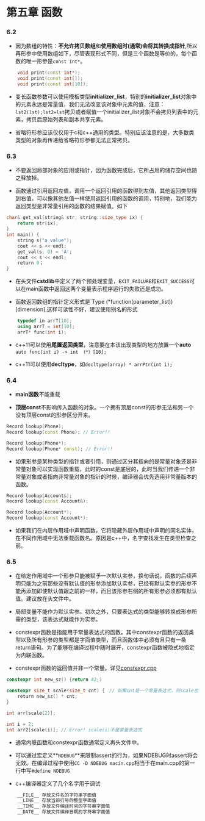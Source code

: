 # 第五章 函数

### 6.2

+ 因为数组的特性：**不允许拷贝数组**和**使用数组时(通常)会将其转换成指针**,所以再形参中使用数组如下，尽管表现形式不同，但是三个函数是等价的，每个函数的唯一形参是`const int*`。
```c++
    void print(const int*);
    void print(const int[]);
    void print(const int[10]);
```

+ 变长函数参数可以使用模板类型**initializer_list**，特别的**initializer_list**对象中的元素永远是常量值，我们无法改变该对象中元素的值，注意：`lst2(lst);lst2=lst`拷贝或者赋值一个initializer_list对象不会拷贝列表中的元素，拷贝后原始列表和副本共享元素。

+ 省略符形参应该仅仅用于c和c++通用的类型。特别应该注意的是，大多数类类型的对象再传递给省略符形参都无法正常拷贝。

### 6.3

+ 不要返回局部对象的应用或指针，因为函数完成后，它所占用的储存空间也随之释放掉。

+ 函数通过引用返回左值，调用一个返回引用的函数得到左值，其他返回类型得到右值，可以像其他左值一样使用返回引用的函数的调用，特别地，我们能为返回类型是非常量引用的函数的结果赋值。如下
```c++
char& get_val(string& str, string::size_type ix) {
    return str[ix];
}
int main() {
    string s("a value");
    cout << s << endl;
    get_val(s, 0) = 'A';
    cout << s << endl;
    return 0；
}
```

+ 在头文件**cstdlib**中定义了两个预处理变量，`EXIT_FAILURE`和`EXIT_SUCCESS`可以在main函数中返回这两个变量表示程序运行的失败还是成功。

+ 函数返回数组的指针定义形式是`Type (*function(parameter_list))[dimension],这样可读性不好，建议使用别名的形式
```c++
    typedef in arrT[10];
    using arrT = int[10];
    arrT* func(int i);
```

+ c++11可以使用**尾置返回类型**，注意要在本该出现类型的地方放置一个**auto**
`auto func(int i) -> int （*）[10];`

+ c++11可以使用**decltype**，如`decltype(array) * arrPtr(int i);`

### 6.4

+ **main函数**不能重载

+ **顶层const**不影响传入函数的对象。一个拥有顶层const的形参无法和另一个没有顶层const的形参区分开来。
```c++
Record lookup(Phone);
Record lookup(const Phone); // Error!!

Record lookup(Phone*);
Record lookup(Phone* const); // Error!!
```

+ 如果形参是某种类型的指针或者引用，则通过区分其指向的是常量对象还是非常量对象可以实现函数重载，此时的const是底层的，此时当我们传递一个非常量对象或者指向非常量对象的指针的时候，编译器会优先选用非常量版本的函数。
```c++
Record lookup(Account&);
Record lookup(const Account&);

Record lookup(Account*);
Record lookup(const Account*);
```
+ 如果我们在内层作用域中声明函数，它将隐藏外层作用域中声明的同名实体，在不同作用域中无法重载函数名。原因是c++中，名字查找发生在类型检查之前。

### 6.5

+ 在给定作用域中一个形参只能被赋予一次默认实参，换句话说，函数的后续声明只能为之前那些没有默认值的形参添加默认实参，已经有默认实参的形参不能再添加即使默认值跟之前的一样，而且该形参右侧的所有形参必须都有默认值。建议放在头文件中。

+ 局部变量不能作为默认实参。初次之外，只要表达式的类型能够转换成形参所需的类型，该表达式就能作为实参。

+ constexpr函数是指能用于常量表达式的函数。其中constexpr函数的返回类型以及所有形参的类型都是字面值类型，而且函数体中必须有且只有一条return语句。为了能够在编译过程中随时展开，constexpr函数被隐式地指定为内联函数。

+ constexpr函数的返回值并非一个常量。详见[constexpr.cpp](https://github.com/MoRunChang2015/Study-Notes/blob/master/C%2B%2B%20Primer/Chapter%206/code/6.5/constexpr.cpp)
```c++
constexpr int new_sz() {return 42;)

constexpr size_t scale(size_t cnt) {　// 如果cnt是一个常量表达式，则scale也是常量表达式
    return new_sz() * cnt;
}

int arr[scale(2)];

int i = 2;
int arr2[scale(i)]; // Error! scale(i)不是常量表达式
```

+ 通常内联函数和constexpr函数通常定义再头文件中。

+ 可以通过宏定义**`NDEBUG`**来限制assert的行为，如果NDEBUG时assert将会无效。在编译过程中使用`CC -D NDEBUG macin.cpp`相当于在main.cpp的第一行中写`#define NDEBUG`

+ c++编译器定义了几个名字用于调试
```c++
    __FILE__ 存放文件名的字符串字面值
    __LINE__ 存放当前行号的整型字面值
    __TIME__ 存放文件编译时间的字符串字面值
    __DATE__ 存放文件编译日期的字符串字面值
```
